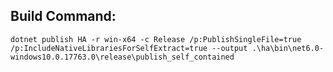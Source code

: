 ## Build Command:
`dotnet publish HA -r win-x64 -c Release /p:PublishSingleFile=true /p:IncludeNativeLibrariesForSelfExtract=true --output .\ha\bin\net6.0-windows10.0.17763.0\release\publish_self_contained`